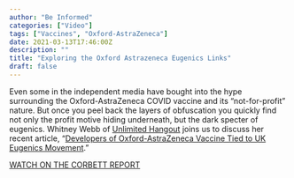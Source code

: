 ```yaml
---
author: "Be Informed"
categories: ["Video"]
tags: ["Vaccines", "Oxford-AstraZeneca"]
date: 2021-03-13T17:46:00Z
description: ""
title: "Exploring the Oxford Astrazeneca Eugenics Links"
draft: false
---
```


Even some in the independent media have bought into the hype surrounding the Oxford-AstraZeneca COVID vaccine and its “not-for-profit” nature.  But once you peel back the layers of obfuscation you quickly find not  only the profit motive hiding underneath, but the dark specter of  eugenics. Whitney Webb of [Unlimited Hangout](https://unlimitedhangout.com/) joins us to discuss her recent article, “[Developers of Oxford-AstraZeneca Vaccine Tied to UK Eugenics Movement](https://unlimitedhangout.com/2020/12/investigative-series/developers-of-oxford-astrazeneca-vaccine-tied-to-uk-eugenics-movement/).”  

[WATCH ON THE CORBETT REPORT](https://www.corbettreport.com/exploring-the-oxford-astrazeneca-eugenics-links/)